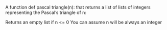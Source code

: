 A function def pascal triangle(n): that returns a list of lists of integers representing the Pascal’s triangle of n:

Returns an empty list if n <= 0
You can assume n will be always an integer
